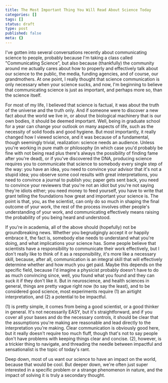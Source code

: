 ```yaml
---
title: The Most Important Thing You Will Read About Science Today
categories: []
tags: []
status: draft
type: post
published: false
meta: {}
---
```


I've gotten into several conversations recently about communicating science to
people, probably because I'm taking a class called "Communicating Science",
but also because (thankfully) the community around me actually cares about how
to properly and effectively talk about our science to the public, the media,
funding agencies, and of course, our grandmothers. At one point, I really
thought that science communication is only necessary when your science sucks,
and now, I'm beginning to believe that communicating science is just as
important, and perhaps more so, than the science itself.

For most of my life, I believed that science is factual, it was about the
truth of the universe and the truth only. And if someone were to discover a
new fact about the world we live in, or about the biological machinery that is
our own bodies, it should be deemed important. Well, being in graduate school
for a year can change your outlook on many aspects of life, such as the
necessity of solid foods and good hygiene. But most importantly, it really
changed how I viewed science, and it was because of a fundamental, though
seemingly trivial, realization: science needs an audience. Unless you're
working in pure math or philosophy (in which case you'd probably be fine with
not being read plus there's always the possibility of finding fame after
you're dead), or if you've discovered the DNA, producing science requires you
to communicate that science to somebody every single step of the way: you have
an idea, you need to convince your advisor that it's not a stupid idea; you
observe some cool results with great interpretations, you need to convince a
journal to publish you; paper gets sent back, you need to convince your
reviewers that you're not an idiot but you're not saying they're idiots
either; you need money to feed yourself, you have to write that grant telling
the foundations how great and important your science is. The point is that,
you, as the scientist, can only do so much in shaping the final outcome of
your work, the rest of the process involves other people's understanding of
your work, and communicating effectively means raising the probability of you
being heard and understood.

If you're in academia, all of the above should (hopefully) not be
groundbreaking news. Whether you begrudgingly accept it or happily embrace it,
the fact is, somebody else needs to understand what you're doing, and what
implications your science has. Some people believe that scientists have a
responsibility to communicate their work effectively, but I don't really like
to think of it as a responsibility, it's more like a necessary skill, because,
after all, communication is an integral skill that will effectively determine
whether and how much you get paid. Maybe this depends on the specific field,
because I'd imagine a physicist probably doesn't have to do as much convincing
since, well, you found what you found and they can suck it if they don't like
it. But in neuroscience, and health sciences in general, things are pretty
vague right now (to say the least), and to be considered good science, most
experiments require (1) an airtight interpretation, and (2) a potential to be
impactful.

(1) is pretty simple, it comes from being a good scientist, or a good thinker
in general. It's not necessarily EASY, but it's straightforward, and if you
cover all your bases and do the necessary controls, it should be clear that
the assumptions you're making are reasonable and lead directly to the
interpretation you're making. Clear communication is obviously good here, but
it really doesn't require too much fluff, though that's not to say people
don't have problems with keeping things clear and concise. (2), however, is a
trickier thing to navigate, and threading the needle between impactful and
sensationalist is the topic of today's rant.

Deep down, most of us want our science to have an impact on the world, because
that would be cool. But deeper down, we're often just super interested in a
specific problem or a strange phenomenon in nature, and the impact of solving
it is truly a secondary thought.
